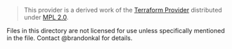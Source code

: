> This provider is a derived work of the [Terraform Provider](https://github.com/terraform-providers/terraform-provider-tls)
> distributed under [MPL 2.0](https://www.mozilla.org/en-US/MPL/2.0/).

Files in this directory are not licensed for use unless specifically mentioned in the file.
Contact @brandonkal for details.

